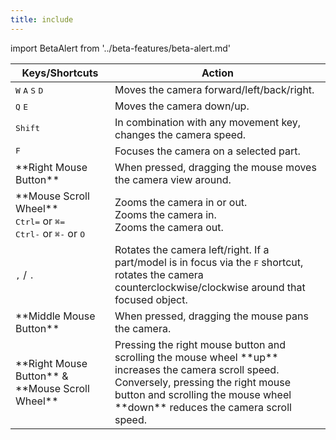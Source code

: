 ```yaml
---
title: include
---
```


import BetaAlert from '../beta-features/beta-alert.md'

<table>
<thead>
  <tr>
    <th>Keys/Shortcuts</th>
    <th>Action</th>
  </tr>
</thead>
<tbody>
  <tr>
    <td><kbd>W</kbd> <kbd>A</kbd> <kbd>S</kbd> <kbd>D</kbd></td>
    <td>Moves the camera forward/left/back/right.</td>
  </tr>
  <tr>
    <td><kbd>Q</kbd> <kbd>E</kbd></td>
    <td>Moves the camera down/up.</td>
  </tr>
  <tr>
    <td><kbd>Shift</kbd></td>
    <td>In combination with any movement key, changes the camera speed.</td>
  </tr>
  <tr>
    <td><kbd>F</kbd></td>
    <td>Focuses the camera on a selected part.</td>
  </tr>
  <tr>
    <td>**Right Mouse Button**</td>
    <td>When pressed, dragging the mouse moves the camera view around.</td>
  </tr>
  <tr>
    <td><span style={{lineHeight: '150%'}}>**Mouse Scroll Wheel**<br /><kbd>Ctrl</kbd><kbd>=</kbd> or <kbd>⌘</kbd><kbd>=</kbd><br /><Typography noWrap><kbd>Ctrl</kbd><kbd>-</kbd> or <kbd>⌘</kbd><kbd>-</kbd> or <kbd>O</kbd></Typography></span></td>
    <td><span style={{lineHeight: '150%'}}>Zooms the camera in or out.<br />Zooms the camera in.<br />Zooms the camera out.</span></td>
  </tr>
  <tr>
    <td><kbd>,</kbd> / <kbd>.</kbd></td>
    <td>Rotates the camera left/right. If a part/model is in focus via the <kbd>F</kbd> shortcut, rotates the camera counterclockwise/clockwise around that focused object.</td>
  </tr>
  <tr>
    <td>**Middle Mouse Button**</td>
    <td>When pressed, dragging the mouse pans the camera.</td>
  </tr>
  <tr>
    <td>**Right Mouse Button**&nbsp;& **Mouse Scroll Wheel**</td>
    <td>Pressing the right mouse button and scrolling the mouse wheel **up** increases the camera scroll speed. Conversely, pressing the right mouse button and scrolling the mouse wheel **down** reduces the camera scroll speed.<BetaAlert betaName="New Studio Camera Controls" leadIn="This feature is currently in beta. Enable it through " leadOut="." components={props.components} /></td>
  </tr>
</tbody>
</table>
